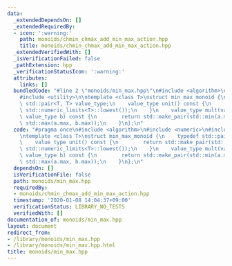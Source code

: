 ```yaml
---
data:
  _extendedDependsOn: []
  _extendedRequiredBy:
  - icon: ':warning:'
    path: monoids/chmin_chmax_add_min_max_action.hpp
    title: monoids/chmin_chmax_add_min_max_action.hpp
  _extendedVerifiedWith: []
  _isVerificationFailed: false
  _pathExtension: hpp
  _verificationStatusIcon: ':warning:'
  attributes:
    links: []
  bundledCode: "#line 2 \"monoids/min_max.hpp\"\n#include <algorithm>\n#include <numeric>\n\
    #include <utility>\n\ntemplate <class T>\nstruct min_max_monoid {\n    typedef\
    \ std::pair<T, T> value_type;\n    value_type unit() const {\n        return std::make_pair(std::numeric_limits<T>::max(),\
    \ std::numeric_limits<T>::lowest());\n    }\n    value_type mult(value_type a,\
    \ value_type b) const {\n        return std::make_pair(std::min(a.min, b.min),\
    \ std::max(a.max, b.max));\n    }\n};\n"
  code: "#pragma once\n#include <algorithm>\n#include <numeric>\n#include <utility>\n\
    \ntemplate <class T>\nstruct min_max_monoid {\n    typedef std::pair<T, T> value_type;\n\
    \    value_type unit() const {\n        return std::make_pair(std::numeric_limits<T>::max(),\
    \ std::numeric_limits<T>::lowest());\n    }\n    value_type mult(value_type a,\
    \ value_type b) const {\n        return std::make_pair(std::min(a.min, b.min),\
    \ std::max(a.max, b.max));\n    }\n};\n"
  dependsOn: []
  isVerificationFile: false
  path: monoids/min_max.hpp
  requiredBy:
  - monoids/chmin_chmax_add_min_max_action.hpp
  timestamp: '2020-01-08 14:04:37+09:00'
  verificationStatus: LIBRARY_NO_TESTS
  verifiedWith: []
documentation_of: monoids/min_max.hpp
layout: document
redirect_from:
- /library/monoids/min_max.hpp
- /library/monoids/min_max.hpp.html
title: monoids/min_max.hpp
---
```

